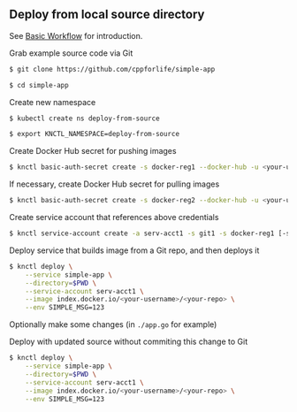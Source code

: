 ## Deploy from local source directory

See [Basic Workflow](./basic-workflow.md) for introduction.

Grab example source code via Git

```bash
$ git clone https://github.com/cppforlife/simple-app

$ cd simple-app
```

Create new namespace

```bash
$ kubectl create ns deploy-from-source

$ export KNCTL_NAMESPACE=deploy-from-source
```

Create Docker Hub secret for pushing images

```bash
$ knctl basic-auth-secret create -s docker-reg1 --docker-hub -u <your-username> -p <your-password>
```

If necessary, create Docker Hub secret for pulling images

```bash
$ knctl basic-auth-secret create -s docker-reg2 --docker-hub -u <your-username> -p <your-password> --for-pulling
```

Create service account that references above credentials

```bash
$ knctl service-account create -a serv-acct1 -s git1 -s docker-reg1 [-s docker-reg2]
```

Deploy service that builds image from a Git repo, and then deploys it

```bash
$ knctl deploy \
    --service simple-app \
    --directory=$PWD \
    --service-account serv-acct1 \
    --image index.docker.io/<your-username>/<your-repo> \
    --env SIMPLE_MSG=123
```

Optionally make some changes (in `./app.go` for example)

Deploy with updated source without commiting this change to Git

```bash
$ knctl deploy \
    --service simple-app \
    --directory=$PWD \
    --service-account serv-acct1 \
    --image index.docker.io/<your-username>/<your-repo> \
    --env SIMPLE_MSG=123
```
